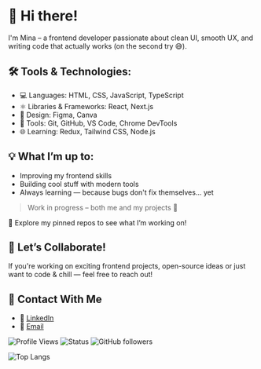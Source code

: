 # 👋 Hi there!

I'm Mina – a frontend developer passionate about clean UI, smooth UX, and writing code that actually works (on the second try 😅).

## 🛠 Tools & Technologies:
- 💻 Languages: HTML, CSS, JavaScript, TypeScript
- ⚛️ Libraries & Frameworks: React, Next.js
- 🎨 Design: Figma, Canva
- 🔧 Tools: Git, GitHub, VS Code, Chrome DevTools
- 🌐 Learning: Redux, Tailwind CSS, Node.js

## 💡 What I’m up to:
- Improving my frontend skills
- Building cool stuff with modern tools
- Always learning — because bugs don't fix themselves... yet

> Work in progress – both me and my projects 🚧

📂 Explore my pinned repos to see what I’m working on!

## 🤝 Let’s Collaborate!
If you're working on exciting frontend projects, open-source ideas or just want to code & chill — feel free to reach out!

## 🔗 Contact With Me

- 💼 [LinkedIn](https://www.linkedin.com/in/minamirzeva/)
- 📧 [Email](mailto:minamirzayeva000@gmail.com)

![Profile Views](https://komarev.com/ghpvc/?username=minamirza&color=blue)
![Status](https://img.shields.io/badge/status-learning-yellow)
![GitHub followers](https://img.shields.io/github/followers/minamirza?style=social)

![Top Langs](https://github-readme-stats.vercel.app/api/top-langs/?username=minamirza&layout=compact&theme=radical)
